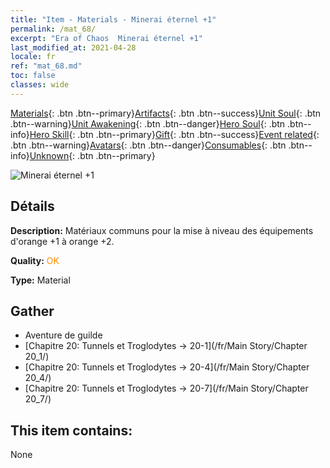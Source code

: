 ```yaml
---
title: "Item - Materials - Minerai éternel +1"
permalink: /mat_68/
excerpt: "Era of Chaos  Minerai éternel +1"
last_modified_at: 2021-04-28
locale: fr
ref: "mat_68.md"
toc: false
classes: wide
---
```

 [Materials](/ItemsFR/){: .btn .btn--primary}[Artifacts](/ItemsFR/Artifacts/){: .btn .btn--success}[Unit Soul](/ItemsFR/UnitSoul/){: .btn .btn--warning}[Unit Awakening](/ItemsFR/UnitAwakening/){: .btn .btn--danger}[Hero Soul](/ItemsFR/HeroSoul/){: .btn .btn--info}[Hero Skill](/ItemsFR/HeroSkill/){: .btn .btn--primary}[Gift](/ItemsFR/Gift/){: .btn .btn--success}[Event related](/ItemsFR/Events/){: .btn .btn--warning}[Avatars](/ItemsFR/Avatars/){: .btn .btn--danger}[Consumables](/ItemsFR/Consumables/){: .btn .btn--info}[Unknown](/ItemsFR/Unknown/){: .btn .btn--primary}

 ![Minerai éternel +1](/images/t/i_cailiao_kuangshi3.png)

## Détails
 **Description:** Matériaux communs pour la mise à niveau des équipements d'orange +1 à orange +2.

 **Quality:** <span style="color: #FF8C00">OK</span>

 **Type:** Material

## Gather

*    Aventure de guilde 
*    [Chapitre 20: Tunnels et Troglodytes -> 20-1](/fr/Main Story/Chapter 20_1/) 
*    [Chapitre 20: Tunnels et Troglodytes -> 20-4](/fr/Main Story/Chapter 20_4/) 
*    [Chapitre 20: Tunnels et Troglodytes -> 20-7](/fr/Main Story/Chapter 20_7/) 

## This item contains:

  None

